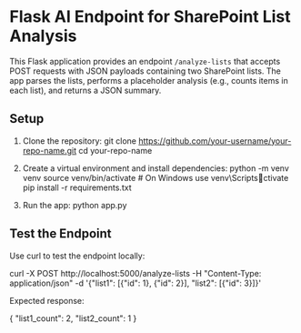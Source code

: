 
# Flask AI Endpoint for SharePoint List Analysis

This Flask application provides an endpoint `/analyze-lists` that accepts POST requests with JSON payloads containing two SharePoint lists. The app parses the lists, performs a placeholder analysis (e.g., counts items in each list), and returns a JSON summary.

## Setup

1. Clone the repository:
   git clone https://github.com/your-username/your-repo-name.git
   cd your-repo-name

2. Create a virtual environment and install dependencies:
   python -m venv venv
   source venv/bin/activate  # On Windows use venv\Scriptsctivate
   pip install -r requirements.txt

3. Run the app:
   python app.py

## Test the Endpoint

Use curl to test the endpoint locally:

curl -X POST http://localhost:5000/analyze-lists   -H "Content-Type: application/json"   -d '{"list1": [{"id": 1}, {"id": 2}], "list2": [{"id": 3}]}'

Expected response:

{
  "list1_count": 2,
  "list2_count": 1
}
